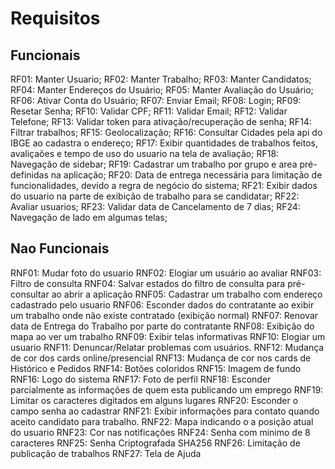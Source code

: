 # Requisitos

## Funcionais

RF01: Manter Usuario;
RF02: Manter Trabalho;
RF03: Manter Candidatos;
RF04: Manter Endereços do Usuário;
RF05: Manter Avaliação do Usuário;
RF06: Ativar Conta do Usuário;
RF07: Enviar Email;
RF08: Login;
RF09: Resetar Senha;
RF10: Validar CPF;
RF11: Validar Email;
RF12: Validar Telefone;
RF13: Validar token para ativação/recuperação de senha;
RF14: Filtrar trabalhos;
RF15: Geolocalização;
RF16: Consultar Cidades pela api do IBGE ao cadastra o endereço;
RF17: Exibir quantidades de trabalhos feitos, avaliçaões e tempo de uso do usuario na tela de avaliação;
RF18: Navegação de sidebar;
RF19: Cadastrar um trabalho por grupo e area pré-definidas na aplicação;
RF20: Data de entrega necessária para limitação de funcionalidades, devido a regra de negócio do sistema;
RF21: Exibir dados do usuario na parte de exibição de trabalho para se candidatar;
RF22: Avaliar usuarios;
RF23: Validar data de Cancelamento de 7 dias;
RF24: Navegação de lado em algumas telas;

## Nao Funcionais

RNF01: Mudar foto do usuario
RNF02: Elogiar um usuário ao avaliar
RNF03: Filtro de consulta
RNF04: Salvar estados do filtro de consulta para pré-consultar ao abrir a aplicação
RNF05: Cadastrar um trabalho com endereço cadastrado pelo usuario
RNF06: Esconder dados do contratante ao exibir um trabalho onde não existe contratado (exibição normal)
RNF07: Renovar data de Entrega do Trabalho por parte do contratante
RNF08: Exibição do mapa ao ver um trabalho
RNF09: Exibir telas informativas
RNF10: Elogiar um usuario
RNF11: Denuncar/Relatar problemas com usuários.
RNF12: Mudança de cor dos cards online/presencial
RNF13: Mudança de cor nos cards de Histórico e Pedidos
RNF14: Botões coloridos
RNF15: Imagem de fundo
RNF16: Logo do sistema
RNF17: Foto de perfil
RNF18: Esconder parcialmente as informações de quem esta publicando um emprego
RNF19: Limitar os caracteres digitados em alguns lugares
RNF20: Esconder o campo senha ao cadastrar
RNF21: Exibir informações para contato quando aceito candidato para trabalho.
RNF22: Mapa indicando o a posição atual do usuario
RNF23: Cor nas notificações
RNF24: Senha com minimo de 8 caracteres
RNF25: Senha Criptografada SHA256
RNF26: Limitação de publicação de trabalhos
RNF27: Tela de Ajuda
